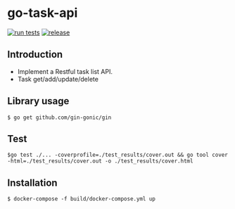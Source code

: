 # go-task-api
[![run tests](https://github.com/bunnyadad/go-task-api/actions/workflows/test.yml/badge.svg)](https://github.com/bunnyadad/go-task-api/actions/workflows/test.yml)
[![release](https://github.com/bunnyadad/go-task-api/actions/workflows/docker-publish.yml/badge.svg)](https://github.com/bunnyadad/go-task-api/actions/workflows/docker-publish.yml)

## Introduction
- Implement a Restful task list API.
- Task get/add/update/delete

## Library usage
    $ go get github.com/gin-gonic/gin

## Test
	$go test ./... -coverprofile=./test_results/cover.out && go tool cover -html=./test_results/cover.out -o ./test_results/cover.html

## Installation
    $ docker-compose -f build/docker-compose.yml up
